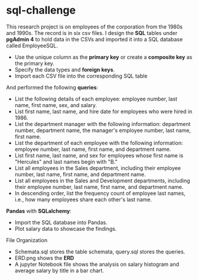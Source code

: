 # sql-challenge

This research project is on employees of the corporation from the 1980s and 1990s. The record is in six csv files. I design the **SQL** tables under **pgAdmin 4** to hold data in the CSVs and imported it into a SQL database called EmployeeSQL. 
  - Use the unique column as the **primary key** or create a **composite key** as the primary key.
  - Specify the data types and **foreign keys**.
  - Import each CSV file into the corresponding SQL table

And performed the following **queries**:
  - List the following details of each employee: employee number, last name, first name, sex, and salary.
  - List first name, last name, and hire date for employees who were hired in 1986.
  - List the department manager with the following information: department number, department name, the manager's employee number, last name, first name.
  - List the department of each employee with the following information: employee number, last name, first name, and department name.
  - List first name, last name, and sex for employees whose first name is "Hercules" and last names begin with "B."
  - List all employees in the Sales department, including their employee number, last name, first name, and department name.
  - List all employees in the Sales and Development departments, including their employee number, last name, first name, and department name.
  - In descending order, list the frequency count of employee last names, i.e., how many employees share each other's last name.

**Pandas** with **SQLalchemy**:
  - Import the SQL database into Pandas.
  - Plot salary data to showcase the findings.

File Organization
- Schemata.sql stores the table schemata, query.sql stores the queries.
- ERD.png shows the **ERD**
- A jupyter Notebook file shows the analysis on salary histogram and average salary by title in a bar chart.
